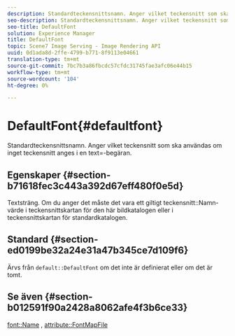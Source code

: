 ```yaml
---
description: Standardteckensnittsnamn. Anger vilket teckensnitt som ska användas om inget teckensnitt anges i en text=-begäran.
seo-description: Standardteckensnittsnamn. Anger vilket teckensnitt som ska användas om inget teckensnitt anges i en text=-begäran.
seo-title: DefaultFont
solution: Experience Manager
title: DefaultFont
topic: Scene7 Image Serving - Image Rendering API
uuid: 0d1ada8d-2ffe-4799-b771-8f9113e04661
translation-type: tm+mt
source-git-commit: 7bc7b3a86fbcdc57cfdc31745fae3afc06e44b15
workflow-type: tm+mt
source-wordcount: '104'
ht-degree: 0%

---
```



# DefaultFont{#defaultfont}

Standardteckensnittsnamn. Anger vilket teckensnitt som ska användas om inget teckensnitt anges i en text=-begäran.

## Egenskaper {#section-b71618fec3c443a392d67eff480f0e5d}

Textsträng. Om du anger det måste det vara ett giltigt teckensnitt::Namn-värde i teckensnittskartan för den här bildkatalogen eller i teckensnittskartan för standardkatalogen.

## Standard {#section-ed0199be32a24e31a47b345ce7d109f6}

Ärvs från `default::DefaultFont` om det inte är definierat eller om det är tomt.

## Se även {#section-b012591f90a2428a8062afe4f3b6ce33}

[font::Name](../../../../../is-api/image-catalog/image-serving-api-ref/c-image-catalog-reference/c-font-map-reference/r-name-font.md#reference-c55889877dc54aabb60734dcde86ee76) ,  [attribute::FontMapFile](../../../../../is-api/image-catalog/image-serving-api-ref/c-image-catalog-reference/c-attributes-reference/r-fontmapfile.md#reference-22e077d4595b45b6a6e549b8499ecb76)
